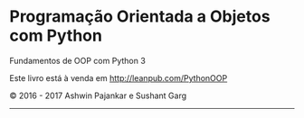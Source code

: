 # Programação Orientada a Objetos com Python

Fundamentos de OOP com Python 3

Este livro está à venda em http://leanpub.com/PythonOOP

© 2016 - 2017 Ashwin Pajankar e Sushant Garg

_____________________________
